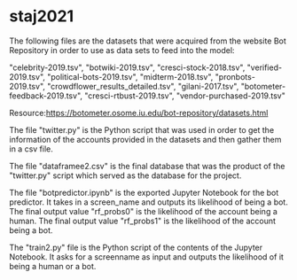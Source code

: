 # staj2021

The following files are the datasets that were acquired from the website Bot Repository in order to use as data sets to feed into the model:

"celebrity-2019.tsv",
"botwiki-2019.tsv",
"cresci-stock-2018.tsv",
"verified-2019.tsv",
"political-bots-2019.tsv",
"midterm-2018.tsv",
"pronbots-2019.tsv",
"crowdflower_results_detailed.tsv",
"gilani-2017.tsv",
"botometer-feedback-2019.tsv",
"cresci-rtbust-2019.tsv",
"vendor-purchased-2019.tsv"

Resource:https://botometer.osome.iu.edu/bot-repository/datasets.html

The file "twitter.py" is the Python script that was used in order to get the information of the accounts provided in the datasets and then gather them in a csv file. 

The file "dataframee2.csv" is the final database that was the product of the "twitter.py" script which served as the database for the project. 

The file "botpredictor.ipynb" is the exported Jupyter Notebook for the bot predictor. It takes in a screen_name and outputs its likelihood of being a bot.
The final output value "rf_probs0" is the likelihood of the account being a human. 
The final output value "rf_probs1" is the likelihood of the account being a bot. 

The "train2.py" file is the Python script of the contents of the Jupyter Notebook. It asks for a screenname as input and outputs the likelihood of it being a human or a bot. 
